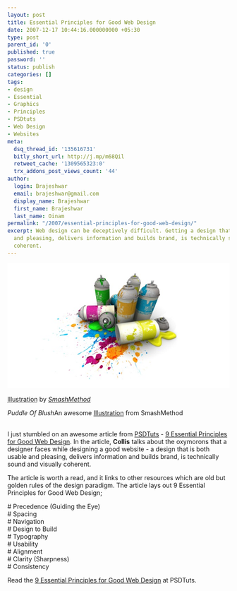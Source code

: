 ```yaml
---
layout: post
title: Essential Principles for Good Web Design
date: 2007-12-17 10:44:16.000000000 +05:30
type: post
parent_id: '0'
published: true
password: ''
status: publish
categories: []
tags:
- design
- Essential
- Graphics
- Principles
- PSDtuts
- Web Design
- Websites
meta:
  dsq_thread_id: '135616731'
  bitly_short_url: http://j.mp/m68Qil
  retweet_cache: '1309565323:0'
  trx_addons_post_views_count: '44'
author:
  login: Brajeshwar
  email: brajeshwar@gmail.com
  display_name: Brajeshwar
  first_name: Brajeshwar
  last_name: Oinam
permalink: "/2007/essential-principles-for-good-web-design/"
excerpt: Web design can be deceptively difficult. Getting a design that is both usable
  and pleasing, delivers information and builds brand, is technically sound and visually
  coherent.
---
```

<div class="figure"><img src="/static/2007/12/puddle-of-blush-by-smashmethod.jpg" alt="Puddle of Blush" />
<p class="credit"><abbr class="type" title="Illustration">Illustration</abbr> by <cite><a href="http://smashmethod.deviantart.com/">SmashMethod</a></cite></p>
<p class="caption"><em class="title">Puddle Of Blush</em>An awesome <a href="http://smashmethod.deviantart.com/art/Puddle-Of-Blush-25594200">Illustration</a> from SmashMethod</p>
</div>
<p><br />
I just stumbled on an awesome article from <a href="http://psdtuts.com/">PSDTuts</a> - <a href="http://psdtuts.com/designing-tutorials/9-essential-principles-for-good-web-design/">9 Essential Principles for Good Web Design</a>. In the article, <strong>Collis</strong> talks about the oxymorons that a designer faces while designing a good website - a design that is both usable and pleasing, delivers information and builds brand, is technically sound and visually coherent.</p>
<p>The article is worth a read, and it links to other resources which are old but golden rules of the design paradigm. The article lays out 9 Essential Principles for Good Web Design;</p>
<p># Precedence (Guiding the Eye)<br />
# Spacing<br />
# Navigation<br />
# Design to Build<br />
# Typography<br />
# Usability<br />
# Alignment<br />
# Clarity (Sharpness)<br />
# Consistency</p>
<p>Read the <a href="http://psdtuts.com/designing-tutorials/9-essential-principles-for-good-web-design/">9 Essential Principles for Good Web Design</a> at PSDTuts.</p>
